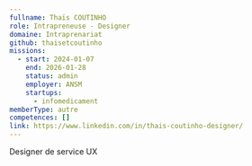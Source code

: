 ```yaml
---
fullname: Thaïs COUTINHO
role: Intrapreneuse - Designer
domaine: Intraprenariat
github: thaisetcoutinho
missions:
  - start: 2024-01-07
    end: 2026-01-28
    status: admin
    employer: ANSM
    startups:
      - infomedicament
memberType: autre
competences: []
link: https://www.linkedin.com/in/thais-coutinho-designer/
---
```

Designer de service UX